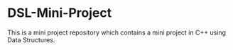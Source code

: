 # DSL-Mini-Project
This is a mini project repository which contains a mini project in C++ using Data Structures. 
